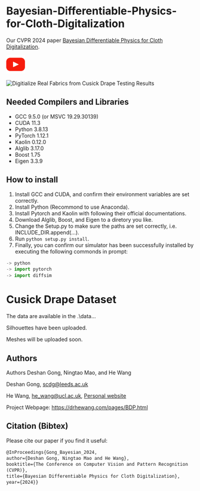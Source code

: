 # Bayesian-Differentiable-Physics-for-Cloth-Digitalization
Our CVPR 2024 paper [Bayesian Differentiable Physics for Cloth Digitalization](https://arxiv.org/abs/2402.17664). 

[<img src="images/video_icon.svg" width="50" height="50">](https://youtu.be/ProN0y1bURY?si=p7kFYZA04UZ_zV1y)

![Digitialize Real Fabrics from Cusick Drape Testing Results](images/teaser_with_real.png)

## Needed Compilers and Libraries

- GCC 9.5.0 (or MSVC 19.29.30139)
- CUDA 11.3
- Python 3.8.13
- PyTorch 1.12.1
- Kaolin 0.12.0
- Alglib 3.17.0
- Boost 1.75
- Eigen 3.3.9

## How to install

1. Install GCC and CUDA, and confirm their environment variables are set correctly.
2. Install Python (Recommond to use Anaconda).
3. Install Pytorch and Kaolin with following their official documentations.
4. Download Alglib, Boost, and Eigen to a diretory you like.
5. Change the Setup.py to make sure the paths are set correctly, i.e. INCLUDE_DIR.append(...).
6. Run `python setup.py install`.
7. Finally, you can confirm our simulator has been successfully installed by executing the following commonds in prompt:

```python
-> python
-> import pytorch
-> import diffsim
```

# Cusick Drape Dataset

The data are available in the .\data\... 

Silhouettes have been uploaded. 

Meshes will be uploaded soon.

## Authors
Authors
Deshan Gong, Ningtao Mao, and He Wang

Deshan Gong, scdg@leeds.ac.uk

He Wang, he_wang@ucl.ac.uk, [Personal website](https://drhewang.com)

Project Webpage: https://drhewang.com/pages/BDP.html

## Citation (Bibtex)
Please cite our paper if you find it useful:

    @InProceedings{Gong_Bayesian_2024,
    author={Deshan Gong, Ningtao Mao and He Wang},
    booktitle={The Conference on Computer Vision and Pattern Recognition (CVPR)},
    title={Bayesian Differentiable Physics for Cloth Digitalization},
    year={2024}}
